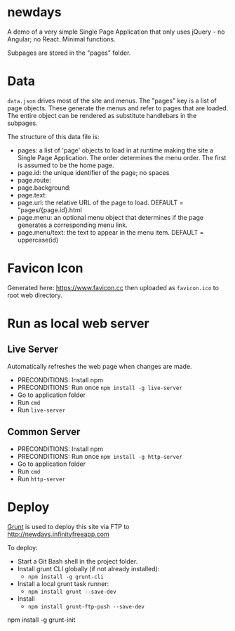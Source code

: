 # newdays

A demo of a very simple Single Page Application that only uses jQuery - no Angular; no React. Minimal functions.

Subpages are stored in the "pages" folder.
# Data
`data.json` drives most of the site and menus. The "pages" key is a list of page objects. These generate the menus and refer to pages that are loaded. The entire object can be rendered as substitute handlebars in the subpages.

The structure of this data file is:

* pages: a list of 'page' objects to load in at runtime making the site a Single Page Application. The order determines the menu order. The first is assumed to be the home page.
* page.id: the unique identifier of the page; no spaces
* page.route: 
* page.background: 
* page.text: 
* page.url: the relative URL of the page to load. DEFAULT = "pages/{page.id}.html
* page.menu: an optional menu object that determines if the page generates a corresponding menu link.
* page.menu/text: the text to appear in the menu item. DEFAULT = uppercase(id)

# Favicon Icon
Generated here: https://www.favicon.cc then uploaded as `favicon.ico` to root web directory.

# Run as local web server
## Live Server
Automatically refreshes the web page when changes are made.
* PRECONDITIONS: Install npm
* PRECONDITIONS: Run once `npm install -g live-server`
* Go to application folder
* Run `cmd`
* Run `live-server`

## Common Server
* PRECONDITIONS: Install npm
* PRECONDITIONS: Run once `npm install -g http-server`
* Go to application folder
* Run `cmd`
* Run `http-server`

# Deploy
[Grunt](https://gruntjs.com/getting-started) is used to deploy this site via FTP to http://newdays.infinityfreeapp.com

To deploy:
* Start a Git Bash shell in the project folder.
* Install grunt CLI globally (if not already installed):
  * `npm install -g grunt-cli`
* Install a local grunt task runner:
  * `npm install grunt --save-dev`
* Install
  * `npm install grunt-ftp-push --save-dev`

npm install -g grunt-init